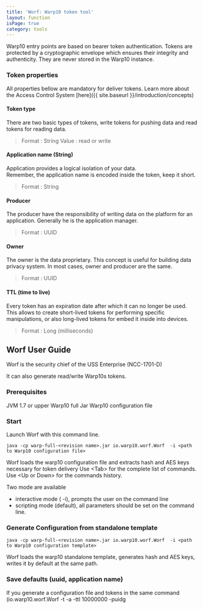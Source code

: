 ```yaml
---
title: 'Worf: Warp10 token tool'
layout: function
isPage: true
category: tools
---
```


Warp10 entry points are based on bearer token authentication. 
Tokens are protected by a cryptographic envelope which ensures their integrity and authenticity. They are never stored in the Warp10 instance.

### Token properties  

All properties bellow are mandatory for deliver tokens. Learn more about the Access Control System [here]({{ site.baseurl }}/introduction/concepts) 

#### Token type

There are two basic types of tokens, write tokens for pushing data and read tokens for reading data.

> Format : String
  Value : read or write

#### Application name (String)

Application provides a logical isolation of your data.    
Remember, the application name is encoded inside the token, keep it short.

> Format : String


#### Producer

The producer have the responsibility of writing data on the platform for an application. Generally he is the application manager.

> Format : UUID

#### Owner

The owner is the data proprietary. This concept is useful for building data privacy system. In most cases, owner and producer are the same.

> Format : UUID

#### TTL (time to live)

Every token has an expiration date after which it can no longer be used. This allows to create short-lived tokens for performing specific manipulations,
or also long-lived tokens for embed it inside into devices.

> Format : Long (milliseconds)

## Worf User Guide

Worf is the security chief of the USS Enterprise (NCC-1701-D)

It can also generate read/write Warp10s tokens.

### Prerequisites

JVM 1.7 or upper
Warp10 full Jar
Warp10 configuration file

### Start
Launch Worf with this command line.

    java -cp warp-full-<revision name>.jar io.warp10.worf.Worf  -i <path to Warp10 configuration file>

Worf loads the warp10 configuration file and extracts hash and AES keys necessary for token delivery
Use \<Tab\> for the complete list of commands.
Use \<Up or Down\> for the commands history.

Two mode are available 

 * interactive mode ( -i), prompts the user on the command line
 * scripting mode (default), all parameters should be set on the command line.

### Generate Configuration from standalone template

    java -cp warp-full-<revision name>.jar io.warp10.worf.Worf  -i <path to Warp10 configuration template> 
    
Worf loads the warp10 standalone template, generates hash and AES keys, writes it by default at the same path.      

### Save defaults (uuid, application name)
 
If you generate a configuration file and tokens in the same command (io.warp10.worf.Worf  -t  -a <name> -ttl 10000000 -puidg <template>) 
Worf can save a default configuration (.<configurationFile>.worf) at the same path. It contains:
 * the producer uuid
 * the owner uuid
 * the application name
 
These values are taken by default, with the interactive or scripting mode.  

### Encode token

You can encode tokens with <encodeToken> command or -t option. You have to enter this following fields:

1. token type (read or write)
2. application name
3. producer UUID
4. owner UUID (enter for use producer UUID as Owner)
5. time to live (in milliseconds)
6. encode or cancel

You will have the following output

    token=oUKQCEBFEFdhHkgllX1Bimlg3gpi53pg2YZZ5qYfmUdm2yomtFMG91m73mSe5DpbQcEnDaH0B_OvFvsx3c9_7_ujWM8oap.Al6nsWYUZcXHIfZ6yt9pY5.
    tokenIdent=a25b04e4882dbf1f
    application name=test.application.name
    producer & owner=4430fb04-ba03-11e5-ae25-535a84589344 & 4430fb04-ba03-11e5-ae25-535a84589344
    ttl=120000000

You can use this token immediately on fetch, update or delete endpoints.
The token identifier can be used for revoke this token by adding it inside a trl (token revocation list)

### Decode token

You can decode and print token properties (only available in interactive mode). You also can convert write tokens into read token with strictly the same properties (validity, application, owner & producer uuids).     

### Quit

No command history is stored by Worf.
